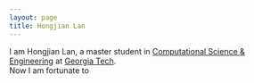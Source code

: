```yaml
---
layout: page
title: Hongjian Lan
---
```


I am Hongjian Lan, a master student in [Computational Science & Engineering][CSE] at [Georgia Tech][GT].  
Now I am fortunate to 

[CSE]: https://www.cse.gatech.edu/
[GT]: https://www.gatech.edu/
